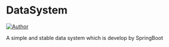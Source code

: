 # DataSystem

[![Author](https://img.shields.io/badge/Author-ZeroSherd-red.svg "Author")](https://www.zerosherd.site)

A simple and stable data system which is develop by SpringBoot
